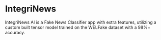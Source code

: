 # IntegriNews
IntegriNews AI is a Fake News Classifier app with extra features, utilizing a custom built tensor model trained on the WELFake dataset with a 98%+ accuracy.
